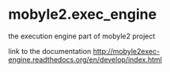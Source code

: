 mobyle2.exec_engine
===================

the execution engine part of mobyle2 project

link to the documentation
http://mobyle2exec-engine.readthedocs.org/en/develop/index.html

